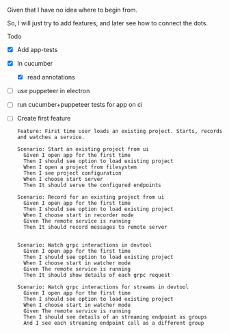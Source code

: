 Given that I have no idea where to begin from.

So, I will just try to add features, and later see how to connect the dots.



Todo

- [x] Add app-tests

- [x] In cucumber

  - [x] read annotations

- [ ] use puppeteer in electron

- [ ] run cucumber+puppeteer tests for app on ci

- [ ] Create first feature

  ```gherkin
  Feature: First time user loads an existing project. Starts, records and watches a service.
  
  Scenario: Start an existing project from ui
  	Given I open app for the first time
    Then I should see option to load existing project
    When I open a project from filesystem
    Then I see project configuration
    When I choose start server
    Then It should serve the configured endpoints
    
  Scenario: Record for an existing project from ui
  	Given I open app for the first time
    Then I should see option to load existing project
    When I choose start in recorder mode
    Given The remote service is running
    Then It should record messages to remote server 
   
     
  Scenario: Watch grpc interactions in devtool
  	Given I open app for the first time
    Then I should see option to load existing project
    When I choose start in watcher mode
    Given The remote service is running
    Then It should show details of each grpc request
  
  Scenario: Watch grpc interactions for streams in devtool
  	Given I open app for the first time
    Then I should see option to load existing project
    When I choose start in watcher mode
    Given The remote service is running
    Then I should see details of an streaming endpoint as groups
    And I see each streaming endpoint call as a different group
  ```

  